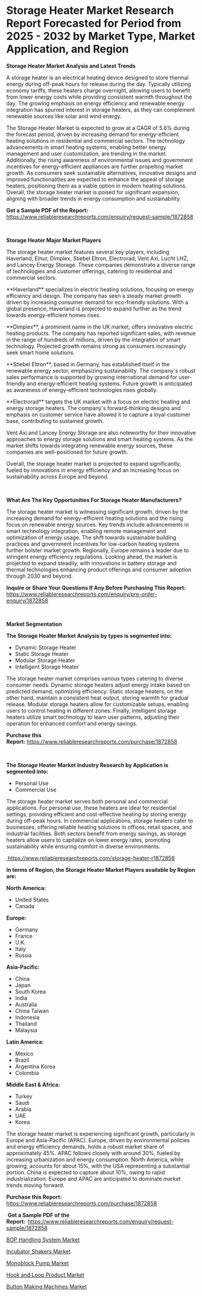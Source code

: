 <p><h1>Storage Heater Market Research Report Forecasted for Period from 2025 -  2032 by Market Type, Market Application, and Region</h1></p><p><strong>Storage Heater Market Analysis and Latest Trends</strong></p>
<p><p>A storage heater is an electrical heating device designed to store thermal energy during off-peak hours for release during the day. Typically utilizing economy tariffs, these heaters charge overnight, allowing users to benefit from lower energy costs while providing consistent warmth throughout the day. The growing emphasis on energy efficiency and renewable energy integration has spurred interest in storage heaters, as they can complement renewable sources like solar and wind energy.</p><p>The Storage Heater Market is expected to grow at a CAGR of 5.8% during the forecast period, driven by increasing demand for energy-efficient heating solutions in residential and commercial sectors. The technology advancements in smart heating systems, enabling better energy management and user customization, are trending in the market. Additionally, the rising awareness of environmental issues and government incentives for energy-efficient appliances are further propelling market growth. As consumers seek sustainable alternatives, innovative designs and improved functionalities are expected to enhance the appeal of storage heaters, positioning them as a viable option in modern heating solutions. Overall, the storage heater market is poised for significant expansion, aligning with broader trends in energy consumption and sustainability.</p></p>
<p><strong>Get a Sample PDF of the Report:&nbsp;</strong> <a href="https://www.reliableresearchreports.com/enquiry/request-sample/1872858?utm_campaign=9&utm_medium=2&utm_source=Github&utm_content=ia&utm_term=08042025&utm_id=storage-heater">https://www.reliableresearchreports.com/enquiry/request-sample/1872858</a></p>
<p>&nbsp;</p>
<p><strong>Storage Heater Major Market Players</strong></p>
<p><p>The storage heater market features several key players, including Haverland, Elnur, Dimplex, Stiebel Eltron, Electrorad, Vent Axi, Lucht LHZ, and Lancey Energy Storage. These companies demonstrate a diverse range of technologies and customer offerings, catering to residential and commercial sectors.</p><p>**Haverland** specializes in electric heating solutions, focusing on energy efficiency and design. The company has seen a steady market growth driven by increasing consumer demand for eco-friendly solutions. With a global presence, Haverland is projected to expand further as the trend towards energy-efficient homes rises.</p><p>**Dimplex**, a prominent name in the UK market, offers innovative electric heating products. The company has reported significant sales, with revenue in the range of hundreds of millions, driven by the integration of smart technology. Projected growth remains strong as consumers increasingly seek smart home solutions.</p><p>**Stiebel Eltron**, based in Germany, has established itself in the renewable energy sector, emphasizing sustainability. The company's robust sales performance is supported by growing international demand for user-friendly and energy-efficient heating systems. Future growth is anticipated as awareness of energy-efficient technologies rises globally.</p><p>**Electrorad** targets the UK market with a focus on electric heating and energy storage heaters. The company's forward-thinking designs and emphasis on customer service have allowed it to capture a loyal customer base, contributing to sustained growth.</p><p>Vent Axi and Lancey Energy Storage are also noteworthy for their innovative approaches to energy storage solutions and smart heating systems. As the market shifts towards integrating renewable energy sources, these companies are well-positioned for future growth.</p><p>Overall, the storage heater market is projected to expand significantly, fueled by innovations in energy efficiency and an increasing focus on sustainability across Europe and beyond.</p></p>
<p>&nbsp;</p>
<p><strong>What Are The Key Opportunities For Storage Heater Manufacturers?</strong></p>
<p><p>The storage heater market is witnessing significant growth, driven by the increasing demand for energy-efficient heating solutions and the rising focus on renewable energy sources. Key trends include advancements in smart technology integration, enabling remote management and optimization of energy usage. The shift towards sustainable building practices and government incentives for low-carbon heating systems further bolster market growth. Regionally, Europe remains a leader due to stringent energy efficiency regulations. Looking ahead, the market is projected to expand steadily, with innovations in battery storage and thermal technologies enhancing product offerings and consumer adoption through 2030 and beyond.</p></p>
<p><strong>Inquire or Share Your Questions If Any Before Purchasing This Report:</strong> <a href="https://www.reliableresearchreports.com/enquiry/pre-order-enquiry/1872858?utm_campaign=9&utm_medium=2&utm_source=Github&utm_content=ia&utm_term=08042025&utm_id=storage-heater">https://www.reliableresearchreports.com/enquiry/pre-order-enquiry/1872858</a></p>
<p>&nbsp;</p>
<p><strong>Market Segmentation</strong></p>
<p><strong>The Storage Heater Market Analysis by types is segmented into:</strong></p>
<p><ul><li>Dynamic Storage Heater</li><li>Static Storage Heater</li><li>Modular Storage Heater</li><li>Intelligent Storage Heater</li></ul></p>
<p><p>The storage heater market comprises various types catering to diverse consumer needs. Dynamic storage heaters adjust energy intake based on predicted demand, optimizing efficiency. Static storage heaters, on the other hand, maintain a consistent heat output, storing warmth for gradual release. Modular storage heaters allow for customizable setups, enabling users to control heating in different zones. Finally, intelligent storage heaters utilize smart technology to learn user patterns, adjusting their operation for enhanced comfort and energy savings.</p></p>
<p><strong>Purchase this Report:&nbsp;</strong><a href="https://www.reliableresearchreports.com/purchase/1872858?utm_campaign=9&utm_medium=2&utm_source=Github&utm_content=ia&utm_term=08042025&utm_id=storage-heater">https://www.reliableresearchreports.com/purchase/1872858</a></p>
<p>&nbsp;</p>
<p><strong>The Storage Heater Market Industry Research by Application is segmented into:</strong></p>
<p><ul><li>Personal Use</li><li>Commercial Use</li></ul></p>
<p><p>The storage heater market serves both personal and commercial applications. For personal use, these heaters are ideal for residential settings, providing efficient and cost-effective heating by storing energy during off-peak hours. In commercial applications, storage heaters cater to businesses, offering reliable heating solutions in offices, retail spaces, and industrial facilities. Both sectors benefit from energy savings, as storage heaters allow users to capitalize on lower energy rates, promoting sustainability while ensuring comfort in diverse environments.</p></p>
<p><a href="https://www.reliableresearchreports.com/storage-heater-r1872858?utm_campaign=9&utm_medium=2&utm_source=Github&utm_content=ia&utm_term=08042025&utm_id=storage-heater">&nbsp;https://www.reliableresearchreports.com/storage-heater-r1872858</a></p>
<p><strong>In terms of Region, the Storage Heater Market Players available by Region are:</strong></p>
<p>
    <p> <strong> North America: </strong>
        <ul>
            <li>United States</li>
            <li>Canada</li>
        </ul>
        </p> 
    <p> <strong> Europe: </strong>
        <ul>
            <li>Germany</li>
            <li>France</li>
            <li>U.K.</li>
            <li>Italy</li>
            <li>Russia</li>
        </ul>
        </p> 
    <p> <strong> Asia-Pacific: </strong>
        <ul>
            <li>China</li>
            <li>Japan</li>
            <li>South Korea</li>
            <li>India</li>
            <li>Australia</li>
            <li>China Taiwan</li>
            <li>Indonesia</li>
            <li>Thailand</li>
            <li>Malaysia</li>
        </ul>
        </p> 
    <p> <strong> Latin America: </strong>
        <ul>
            <li>Mexico</li>
            <li>Brazil</li>
            <li>Argentina Korea</li>
            <li>Colombia</li>
        </ul>
        </p> 
    <p> <strong> Middle East & Africa: </strong>
        <ul>
            <li>Turkey</li>
            <li>Saudi</li>
            <li>Arabia</li>
            <li>UAE</li>
            <li>Korea</li>
        </ul>
    </p>
    </p>
<p><p>The storage heater market is experiencing significant growth, particularly in Europe and Asia-Pacific (APAC). Europe, driven by environmental policies and energy efficiency demands, holds a robust market share of approximately 45%. APAC follows closely with around 30%, fueled by increasing urbanization and energy consumption. North America, while growing, accounts for about 15%, with the USA representing a substantial portion. China is expected to capture about 10%, owing to rapid industrialization. Europe and APAC are anticipated to dominate market trends moving forward.</p></p>
<p><strong>Purchase this Report: </strong><a href="https://www.reliableresearchreports.com/purchase/1872858?utm_campaign=9&utm_medium=2&utm_source=Github&utm_content=ia&utm_term=08042025&utm_id=storage-heater">https://www.reliableresearchreports.com/purchase/1872858</a></p>
<p>&nbsp;<strong>Get a Sample PDF of the Report:&nbsp;&nbsp;</strong><a href="https://www.reliableresearchreports.com/enquiry/request-sample/1872858?utm_campaign=9&utm_medium=2&utm_source=Github&utm_content=ia&utm_term=08042025&utm_id=storage-heater">https://www.reliableresearchreports.com/enquiry/request-sample/1872858</a></p>
<p><strong></strong></p>
<p><p><a href="https://github.com/dovbusmrking/Market-Research-Report-List-1/blob/main/bop-handling-system-market.md?utm_campaign=9&utm_medium=2&utm_source=Github&utm_content=ia&utm_term=08042025&utm_id=storage-heater">BOP Handling System Market</a></p><p><a href="https://github.com/knipsfilip8f/Market-Research-Report-List-1/blob/main/incubator-shakers-market.md?utm_campaign=9&utm_medium=2&utm_source=Github&utm_content=ia&utm_term=08042025&utm_id=storage-heater">Incubator Shakers Market</a></p><p><a href="https://github.com/lemiranajd/Market-Research-Report-List-1/blob/main/monoblock-pump-market.md?utm_campaign=9&utm_medium=2&utm_source=Github&utm_content=ia&utm_term=08042025&utm_id=storage-heater">Monoblock Pump Market</a></p><p><a href="https://github.com/ogbadujonito22/Market-Research-Report-List-1/blob/main/hook-and-loop-product-market.md?utm_campaign=9&utm_medium=2&utm_source=Github&utm_content=ia&utm_term=08042025&utm_id=storage-heater">Hook and Loop Product Market</a></p><p><a href="https://github.com/azetehhasle/Market-Research-Report-List-1/blob/main/button-making-machines-market.md?utm_campaign=9&utm_medium=2&utm_source=Github&utm_content=ia&utm_term=08042025&utm_id=storage-heater">Button Making Machines Market</a></p></p>